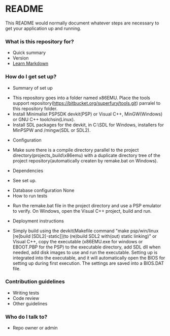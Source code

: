 # README #

This README would normally document whatever steps are necessary to get your application up and running.

### What is this repository for? ###

* Quick summary
* Version
* [Learn Markdown](https://bitbucket.org/tutorials/markdowndemo)

### How do I get set up? ###

* Summary of set up
- This repository goes into a folder named x86EMU. Place the tools support repository(https://bitbucket.org/superfury/tools.git) parralel to this repository folder.
- Install Minimalist PSPSDK devkit(PSP) or Visual C++, MinGW(Windows) or GNU C++ toolchsin(Linux).
- Install SDL packages for the devkit, in C:\SDL for Windows, installers for MinPSPW and /mingw(SDL or SDL2).

* Configuration
- Make sure there is a compile directory parallel to the project directory(projects_build\x86emu) with a duplicate directory tree of the project repository(automatically createn by remake.bat on Windows).
* Dependencies
- See set up.
* Database configuration
None
* How to run tests
- Run the remake.bat file in the project directory and use a PSP emulator to verify. On Windows, open the Visual C++ project, build and run.
* Deployment instructions
- Simply build using the devkit(Makefile command "make psp/win/linux [re]build [SDL2[-static]](to (re)build SDL2 with(out) static linking)" or Visual C++, copy the executable (x86EMU.exe for windows or EBOOT.PBP for the PSP) to the executable directory, add SDL dll when needed, add disk images to use and run the executable. Setting up is integrated into the executable, and it will automatically open the BIOS for setting up during first execution. The settings are saved into a BIOS.DAT file.

### Contribution guidelines ###

* Writing tests
* Code review
* Other guidelines

### Who do I talk to? ###

* Repo owner or admin